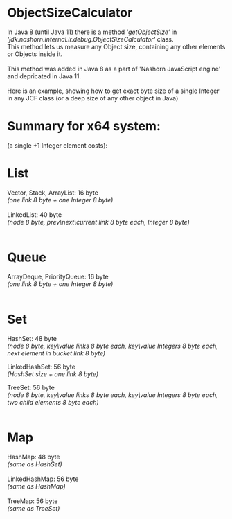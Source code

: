 # ObjectSizeCalculator
In Java 8 (until Java 11) there is a method _'getObjectSize'_ in _'jdk.nashorn.internal.ir.debug.ObjectSizeCalculator'_ class.<br>
This method lets us measure any Object size, containing any other elements or Objects inside it.<br>
<br>
This method was added in Java 8 as a part of 'Nashorn JavaScript engine' and depricated in Java 11.<br>
<br>
Here is an example, showing how to get exact byte size of a single Integer in any JCF class (or a deep size of any other object in Java)

# Summary for x64 system:
(a single +1 Integer element costs):

# List
Vector, Stack, ArrayList: 16 byte<br>
_(one link 8 byte + one Integer 8 byte)_<br>
<br>
LinkedList: 40 byte<br>
_(node 8 byte, prev\next\current link 8 byte each, Integer 8 byte)_<br>
<br>
# Queue
ArrayDeque, PriorityQueue: 16 byte<br>
_(one link 8 byte + one Integer 8 byte)_<br>
<br>
# Set
HashSet: 48 byte<br>
_(node 8 byte, key\value links 8 byte each, key\value Integers 8 byte each, next element in bucket link 8 byte)_<br>

LinkedHashSet: 56 byte<br>
_(HashSet size + one link 8 byte)_

TreeSet: 56 byte<br>
_(node 8 byte, key\value links 8 byte each, key\value Integers 8 byte each, two child elements 8 byte each)_<br>
<br>

# Map
HashMap: 48 byte<br>
_(same as HashSet)_<br>
<br>
LinkedHashMap: 56 byte<br>
_(same as HashMap)_<br>
<br>
TreeMap: 56 byte<br>
_(same as TreeSet)_<br>
